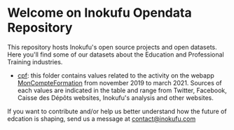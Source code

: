 # Welcome on Inokufu Opendata Repository

This repository hosts Inokufu's open source projects and open datasets. Here you'll find some of our datasets about the Education and Professional Training industries.

- [cpf](https://github.com/inokufu/opendata/tree/master/cpf): this folder contains values related to the activity on the webapp [MonCompteFormation](https://www.moncompteformation.gouv.fr/espace-prive/html/#/) from november 2019 to march 2021. Sources of each values are indicated in the table and range from Twitter, Facebook, Caisse des Dépôts websites, Inokufu's analysis and other websites.


If you want to contribute and/or help us better understand how the future of edcation is shaping, send us a message at [contact@inokufu.com](mailto:contact@inokufu.com)
